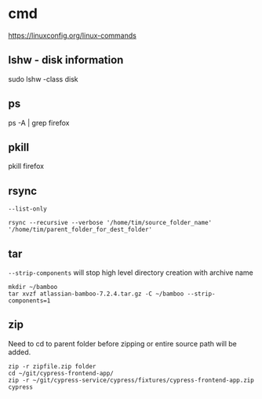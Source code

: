 # cmd

https://linuxconfig.org/linux-commands

## lshw - disk information

sudo lshw -class disk

## ps

ps -A | grep firefox

## pkill

pkill firefox

## rsync

`--list-only`

```
rsync --recursive --verbose '/home/tim/source_folder_name' '/home/tim/parent_folder_for_dest_folder'
```

## tar

`--strip-components` will stop high level directory creation with archive name

```
mkdir ~/bamboo
tar xvzf atlassian-bamboo-7.2.4.tar.gz -C ~/bamboo --strip-components=1
```

## zip

Need to cd to parent folder before zipping or entire source path will be added.

```
zip -r zipfile.zip folder
cd ~/git/cypress-frontend-app/
zip -r ~/git/cypress-service/cypress/fixtures/cypress-frontend-app.zip cypress
```
